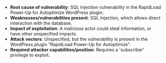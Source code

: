 - **Root cause of vulnerability**: SQL Injection vulnerability in the RapidLoad Power-Up for Autoptimize WordPress plugin.
- **Weaknesses/vulnerabilities present**: SQL Injection, which allows direct interaction with the database.
- **Impact of exploitation**: A malicious actor could steal information, or have other unspecified impacts.
- **Attack vectors**: Unspecified, but the vulnerability is present in the WordPress plugin "RapidLoad Power-Up for Autoptimize".
- **Required attacker capabilities/position**: Requires a 'subscriber' privilege to exploit.